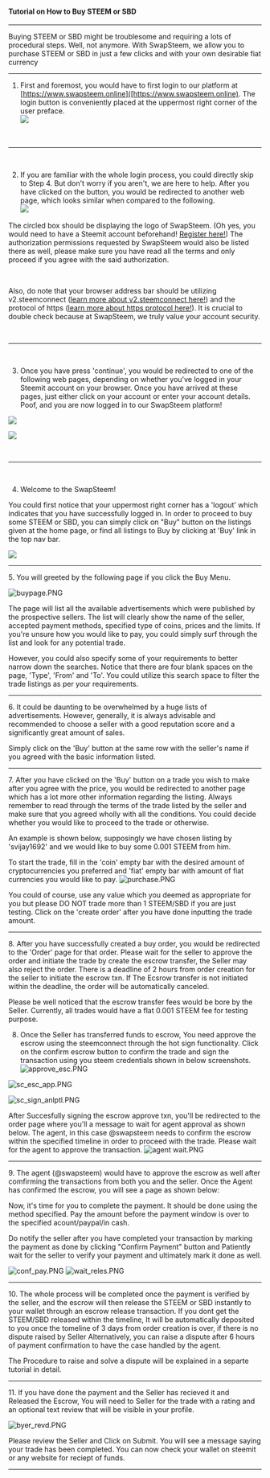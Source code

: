 #### Tutorial on How to Buy STEEM or SBD 
<hr> 
  
Buying STEEM or SBD might be troublesome and requiring a lots of procedural steps. Well, not anymore. With SwapSteem, we allow you to purchase STEEM or SBD in just a few clicks and with your own desirable fiat currency
 
<hr>

1. First and foremost, you would have to first login to our platform at [https://www.swapsteem.online]([https://www.swapsteem.online). The login button is conveniently placed at the uppermost right corner of the user preface.  
![](https://i.imgur.com/SO8vAgx.png) 
  
<br><hr> <br>
  
2. If you are familiar with the whole login process, you could directly skip to Step 4. But don't worry if you aren't, we are here to help. After you have clicked on the button, you would be redirected to another web page, which looks similar when compared to the following.  
![](https://i.imgur.com/3Z4aFRo.png)
  
The circled box should be displaying the logo of SwapSteem. (Oh yes, you would need to have a Steemit account beforehand! [Register here!](https://signup.steemit.com/)) The authorization permissions requested by SwapSteem would also be listed there as well, please make sure you have read all the terms and only proceed if you agree with the said authorization.  
  
<br>  
  
Also, do note that your browser address bar should be utilizing v2.steemconnect ([learn more about v2.steemconnect here!](https://steemit.com/steemit/@steemitblog/steemconnect-2-0-easy-fast-efficient-access-to-the-steem-blockchain)) and the protocol of https ([learn more about https protocol here!](https://en.wikipedia.org/wiki/HTTPS)). It is crucial to double check because at SwapSteem, we truly value your account security.  

<br><hr> <br>  

3. Once you have press 'continue', you would be redirected to one of the following web pages, depending on whether you've logged in your Steemit account on your browser. Once you have arrived at these pages, just either click on your account or enter your account details. Poof, and you are now logged in to our SwapSteem platform!


![](https://i.imgur.com/7GYz0Dh.png)

![](https://i.imgur.com/BULPFf2.png)

<br><hr> <br>  

4. Welcome to the SwapSteem!

You could first notice that your uppermost right corner has a 'logout' which indicates that you have successfully logged in. In order to proceed to buy some STEEM or SBD, you can simply click on "Buy" button on the listings given at the home page, or find all listings to Buy  by clicking at 'Buy' link in the top nav bar.

![](https://i.imgur.com/j75I2WP.png)

<hr>
5. You will greeted by the following page if you click the Buy Menu.


![buypage.PNG](https://ipfs.busy.org/ipfs/QmSD62XszdZ8qcXHDjmy8yAwHsS5vB5xPnrx7RX4bCrCQa)

The page will list all the available advertisements which were published by the prospective sellers. The list will clearly show the name of the seller, accepted payment methods, specified type of coins, prices and the limits. If you're unsure how you would like to pay, you could simply surf through the list and look for any potential trade.

However, you could also specify some of your requirements to better narrow down the searches. Notice that there are four blank spaces on the page, 'Type', 'From' and 'To'. You could utilize this search space to filter the trade listings as per your requirements.

<hr>
6. It could be daunting to be overwhelmed by a huge lists of advertisements. However, generally, it is always advisable and recommended to choose a seller with a good reputation score and a significantly great amount of sales.

Simply click on the 'Buy' button at the same row with the seller's name if you agreed with the basic information listed.

<hr>
7. After you have clicked on the 'Buy' button on a trade you wish to make after you agree with the price, you would be redirected to another page which has a lot more other information regarding the listing. Always remember to read through the terms of the trade listed by the seller and make sure that you agreed wholly with all the conditions. You could decide whether you would like to proceed to the trade or otherwise.

An example is shown below, supposingly we have chosen listing by  'svijay1692' and we would like to buy some 0.001 STEEM from him.

To start the trade, fill in the 'coin' empty bar with the desired amount of cryptocurrencies you preferred and 'fiat' empty bar with amount of fiat currencies you would like to pay.
![purchase.PNG](https://ipfs.busy.org/ipfs/QmQB1P5mWTjsQLwmvfWE8JJvTubKNugZNjAwM1jRMHuYmh)

You could of course, use any value which you deemed as appropriate for you but please DO NOT trade more than 1 STEEM/SBD if you are just testing. Click on the 'create order' after you have done inputting the trade amount.
<hr> 
8. After you have successfully created a buy order, you would be redirected to the 'Order' page for that order.
Please wait for the seller to approve the order and initiate the trade by create the escrow transfer, the Seller may also reject the order. There is a deadline of 2 hours from order creation for the seller to initiate the escrow txn. If The Ecsrow transfer is not initiated within the deadline, the order will be automatically canceled.

Please be well noticed that the escrow transfer fees would be bore by the Seller. Currently, all trades would have a flat 0.001 STEEM fee for testing purpose.

8. Once the Seller has transferred funds to escrow, You need approve the escrow using the steemconnect through the hot sign functionality. 
Click on the confirm escrow button to confirm the trade and sign the transaction using you steem credentials shown in below screenshots.
![approve_esc.PNG](https://ipfs.busy.org/ipfs/QmZN7oBCDarXxEUb4e3xThFNvp12kXzGruzp5tjdToCHmv)

![sc_esc_app.PNG](https://ipfs.busy.org/ipfs/QmVFJXFqJ76TqTtemd9dFSAQLRjRbxNLLbbuaLXzuMhPaH)

![sc_sign_anlptl.PNG](https://ipfs.busy.org/ipfs/QmaziZaE1LGQpWTmgzY1NzCpVSXhFPMPFwxdKiVkfqrrr8)

After Succesfully signing the escrow approve txn, you'll be redirected to the order page where you'll a message to wait for agent approval as shown below. The agent, in this case @swapsteem needs to confirm the escrow within the specified timeline in order to proceed with the trade. Please wait for the agent to approve the transaction.
![agent wait.PNG](https://ipfs.busy.org/ipfs/QmXJKuAxbYKRWixXRwfFNbXUD8aEVqot5uf8UuyJ4rEnMi)
<hr>
9. The agent (@swapsteem) would have to approve the escrow as well after comfirming the transactions from both you and the seller. Once the Agent has confirmed the escrow, you will see a page as shown below:

Now, it's time for you to complete the payment. It should be done using the method specified. Pay the amount before the payment window is over  to the specified acount/paypal/in cash. 

Do notify the seller after you have completed your transaction by marking the payment as done by clicking "Confirm Payment" button and Patiently wait for the seller to verify your payment and ultimately mark it done as well.

![conf_pay.PNG](https://ipfs.busy.org/ipfs/QmZ86sDbNLEuWQtVSvDTLifJHBYyLZbsLDsP5PqaB98ywY)
![wait_reles.PNG](https://ipfs.busy.org/ipfs/QmT9ecYxdrnpzZgawvS8xGQRNFGKgWZ4ym5m4j169shAep)

<hr> 
10. The whole process will be completed once the payment is verified by the seller, and the escrow will then release the STEEM or SBD instantly to your wallet through an escrow release transaction. If you dont get the STEEM/SBD released within the timeline, It will be automatically deposited to you once the tomeline of 3 days from order creation is over, if there is no dispute raised by Seller Alternatively, you can raise a dispute after 6 hours of payment confirmation to have the case handled by the agent.

The Procedure to raise and solve a dispute will be explained in a separte tutorial in detail.
<hr>
11. If you have done the payment and the Seller has recieved it and Released the Escrow, You will need to Seller for the trade with a rating and an optional text review that will be visible in your profile.


![byer_revd.PNG](https://ipfs.busy.org/ipfs/QmP7vFmdpQ3nrwZepGyFot8Ug1aBv4EsxB1hBRWVqTzQXY)

Please review the Seller and Click on Submit. You will see a message saying your trade has been completed. You can now check your wallet on steemit or any website for reciept of funds.

<hr>